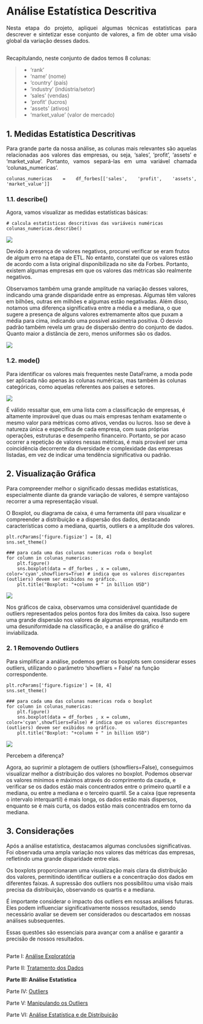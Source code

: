 # Análise Estatística Descritiva

<div align="justify">

Nesta etapa do projeto, apliquei algumas técnicas estatísticas para descrever e sintetizar esse conjunto de valores, a fim de obter uma visão global da variação desses dados.

##
Recapitulando, neste conjunto de dados temos 8 colunas:

> - ‘rank’
> - ‘name’ (nome)
> - ‘country’ (país)
> - ‘industry’ (indústria/setor)
> - ‘sales’ (vendas)
> - ‘profit’ (lucros)
> - ‘assets’ (ativos)
> - ‘market_value’ (valor de mercado)

## 1. Medidas Estatística Descritivas

Para grande parte da nossa análise, as colunas mais relevantes são aquelas relacionadas aos valores das empresas, ou seja, ‘sales’, ‘profit’, ‘assets’ e ‘market_value’. Portanto, vamos separá-las em uma variável chamada ‘colunas_numericas’.

```
colunas_numericas = df_forbes[['sales', 'profit', 'assets', 'market_value']]
```

### 1.1. describe()

Agora, vamos visualizar as medidas estatísticas básicas:

```
# calcula estatísticas descritivas das variáveis numéricas
colunas_numericas.describe()
```
</div><div aling="center">
    
![](imagens/estatistica/describe.png)

</div><div aling="justify">

Devido à presença de valores negativos, procurei verificar se eram frutos de algum erro na etapa de ETL. No entanto, constatei que os valores estão de acordo com a lista original disponibilizada no site da Forbes. Portanto, existem algumas empresas em que os valores das métricas são realmente negativos.

Observamos também uma grande amplitude na variação desses valores, indicando uma grande disparidade entre as empresas. Algumas têm valores em bilhões, outras em milhões e algumas estão negativadas. Além disso, notamos uma diferença significativa entre a média e a mediana, o que sugere a presença de alguns valores extremamente altos que puxam a média para cima, indicando uma possível assimetria positiva. O desvio padrão também revela um grau de dispersão dentro do conjunto de dados. Quanto maior a distância de zero, menos uniformes são os dados.

</div><div aling="center">
    
![](imagens/estatistica/agg.png)

</div><div aling="justify">
    
### 1.2. mode()

Para identificar os valores mais frequentes neste DataFrame, a moda pode ser aplicada não apenas às colunas numéricas, mas também às colunas categóricas, como aquelas referentes aos países e setores.

</div><div aling="center">
    
![](imagens/estatistica/mode.png)

</div><div aling="justify">
    
É válido ressaltar que, em uma lista com a classificação de empresas, é altamente improvável que duas ou mais empresas tenham exatamente o mesmo valor para métricas como ativos, vendas ou lucros. Isso se deve à natureza única e específica de cada empresa, com suas próprias operações, estruturas e desempenho financeiro. Portanto, se por acaso ocorrer a repetição de valores nessas métricas, é mais provável ser uma coincidência decorrente da diversidade e complexidade das empresas listadas, em vez de indicar uma tendência significativa ou padrão.

## 2. Visualização Gráfica

Para compreender melhor o significado dessas medidas estatísticas, especialmente diante da grande variação de valores, é sempre vantajoso recorrer a uma representação visual.

O Boxplot, ou diagrama de caixa, é uma ferramenta útil para visualizar e compreender a distribuição e a dispersão dos dados, destacando características como a mediana, quartis, outliers e a amplitude dos valores.

```
plt.rcParams['figure.figsize'] = [8, 4]
sns.set_theme()

### para cada uma das colunas numericas roda o boxplot
for column in colunas_numericas:
    plt.figure()
    sns.boxplot(data = df_forbes , x = column, color='cyan',showfliers=True) # indica que os valores discrepantes (outliers) devem ser exibidos no gráfico.
    plt.title("Boxplot: "+column + " in billion USD")
```
</div><div aling="center">
    
![](imagens/estatistica/plot_com_outlier.png)

</div><div aling="justify">
    
Nos gráficos de caixa, observamos uma considerável quantidade de outliers representados pelos pontos fora dos limites da caixa. Isso sugere uma grande dispersão nos valores de algumas empresas, resultando em uma desuniformidade na classificação, e a análise do gráfico é inviabilizada.

### 2. 1 Removendo Outliers

Para simplificar a análise, podemos gerar os boxplots sem considerar esses outliers, utilizando o parâmetro ‘showfliers = False’ na função correspondente.

```
plt.rcParams['figure.figsize'] = [8, 4]
sns.set_theme()

### para cada uma das colunas numericas roda o boxplot
for column in colunas_numericas:
    plt.figure()
    sns.boxplot(data = df_forbes , x = column, color='cyan',showfliers=False) # indica que os valores discrepantes (outliers) devem ser exibidos no gráfico.
    plt.title("Boxplot: "+column + " in billion USD")
```
</div><div aling="center">
    
![](imagens/estatistica/plot_sem_outlier.png)

</div><div aling="justify">
    
Percebem a diferença?

Agora, ao suprimir a plotagem de outliers (showfliers=False), conseguimos visualizar melhor a distribuição dos valores no boxplot. Podemos observar os valores mínimos e máximos através do comprimento da cauda, e verificar se os dados estão mais concentrados entre o primeiro quartil e a mediana, ou entre a mediana e o terceiro quartil. Se a caixa (que representa o intervalo interquartil) é mais longa, os dados estão mais dispersos, enquanto se é mais curta, os dados estão mais concentrados em torno da mediana.

## 3. Considerações
Após a análise estatística, destacamos algumas conclusões significativas. Foi observada uma ampla variação nos valores das métricas das empresas, refletindo uma grande disparidade entre elas.

Os boxplots proporcionaram uma visualização mais clara da distribuição dos valores, permitindo identificar outliers e a concentração dos dados em diferentes faixas. A supressão dos outliers nos possibilitou uma visão mais precisa da distribuição, observando os quartis e a mediana.

É importante considerar o impacto dos outliers em nossas análises futuras. Eles podem influenciar significativamente nossos resultados, sendo necessário avaliar se devem ser considerados ou descartados em nossas análises subsequentes.

Essas questões são essenciais para avançar com a análise e garantir a precisão de nossos resultados.

##

Parte I: [Análise Exploratória](analise_exploratoria.md)

Parte II: [Tratamento dos Dados](tratamento.md)

**Parte III: Análise Estatística**

Parte IV: [Outliers](outliers.md)

Parte V: [Manipulando os Outliers](manipulacao_outliers.md)

Parte VI: [Análise Estatística e de Distribuição](distribuicao_empresas.md)

</div>
